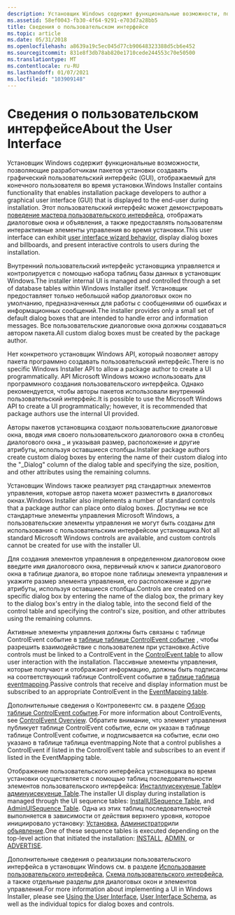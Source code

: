 ```yaml
---
description: Установщик Windows содержит функциональные возможности, позволяющие разработчикам пакетов установки создавать графический пользовательский интерфейс (GUI), отображаемый для конечного пользователя во время установки.
ms.assetid: 58ef0043-fb30-4f64-9291-e703d7a28bb5
title: Сведения о пользовательском интерфейсе
ms.topic: article
ms.date: 05/31/2018
ms.openlocfilehash: a8639a19c5ec045d77cb90648323388d5cb6e452
ms.sourcegitcommit: 831e8f3db78ab820e1710cede244553c70e50500
ms.translationtype: MT
ms.contentlocale: ru-RU
ms.lasthandoff: 01/07/2021
ms.locfileid: "103909148"
---
```

# <a name="about-the-user-interface"></a><span data-ttu-id="ab6ae-103">Сведения о пользовательском интерфейсе</span><span class="sxs-lookup"><span data-stu-id="ab6ae-103">About the User Interface</span></span>

<span data-ttu-id="ab6ae-104">Установщик Windows содержит функциональные возможности, позволяющие разработчикам пакетов установки создавать графический пользовательский интерфейс (GUI), отображаемый для конечного пользователя во время установки.</span><span class="sxs-lookup"><span data-stu-id="ab6ae-104">Windows Installer contains functionality that enables installation package developers to author a graphical user interface (GUI) that is displayed to the end-user during installation.</span></span> <span data-ttu-id="ab6ae-105">Этот пользовательский интерфейс может демонстрировать [поведение мастера пользовательского интерфейса](user-interface-wizard-behavior.md), отображать диалоговые окна и объявления, а также предоставлять пользователям интерактивные элементы управления во время установки.</span><span class="sxs-lookup"><span data-stu-id="ab6ae-105">This user interface can exhibit [user interface wizard behavior](user-interface-wizard-behavior.md), display dialog boxes and billboards, and present interactive controls to users during the installation.</span></span>

<span data-ttu-id="ab6ae-106">Внутренний пользовательский интерфейс установщика управляется и контролируется с помощью набора таблиц базы данных в установщик Windows.</span><span class="sxs-lookup"><span data-stu-id="ab6ae-106">The installer internal UI is managed and controlled through a set of database tables within Windows Installer itself.</span></span> <span data-ttu-id="ab6ae-107">Установщик предоставляет только небольшой набор диалоговых окон по умолчанию, предназначенных для работы с сообщениями об ошибках и информационных сообщений.</span><span class="sxs-lookup"><span data-stu-id="ab6ae-107">The installer provides only a small set of default dialog boxes that are intended to handle error and information messages.</span></span> <span data-ttu-id="ab6ae-108">Все пользовательские диалоговые окна должны создаваться автором пакета.</span><span class="sxs-lookup"><span data-stu-id="ab6ae-108">All custom dialog boxes must be created by the package author.</span></span>

<span data-ttu-id="ab6ae-109">Нет конкретного установщик Windows API, который позволяет автору пакета программно создавать пользовательский интерфейс.</span><span class="sxs-lookup"><span data-stu-id="ab6ae-109">There is no specific Windows Installer API to allow a package author to create a UI programmatically.</span></span> <span data-ttu-id="ab6ae-110">API Microsoft Windows можно использовать для программного создания пользовательского интерфейса. Однако рекомендуется, чтобы авторы пакетов использовали внутренний пользовательский интерфейс.</span><span class="sxs-lookup"><span data-stu-id="ab6ae-110">It is possible to use the Microsoft Windows API to create a UI programmatically; however, it is recommended that package authors use the internal UI provided.</span></span>

<span data-ttu-id="ab6ae-111">Авторы пакетов установщика создают пользовательские диалоговые окна, вводя имя своего пользовательского диалогового окна в столбец диалогового окна \_ и указывая размер, расположение и другие атрибуты, используя оставшиеся столбцы.</span><span class="sxs-lookup"><span data-stu-id="ab6ae-111">Installer package authors create custom dialog boxes by entering the name of their custom dialog into the "\_Dialog" column of the dialog table and specifying the size, position, and other attributes using the remaining columns.</span></span>

<span data-ttu-id="ab6ae-112">Установщик Windows также реализует ряд стандартных элементов управления, которые автор пакета может разместить в диалоговых окнах.</span><span class="sxs-lookup"><span data-stu-id="ab6ae-112">Windows Installer also implements a number of standard controls that a package author can place onto dialog boxes.</span></span> <span data-ttu-id="ab6ae-113">Доступны не все стандартные элементы управления Microsoft Windows, а пользовательские элементы управления не могут быть созданы для использования с пользовательским интерфейсом установщика.</span><span class="sxs-lookup"><span data-stu-id="ab6ae-113">Not all standard Microsoft Windows controls are available, and custom controls cannot be created for use with the installer UI.</span></span>

<span data-ttu-id="ab6ae-114">Для создания элементов управления в определенном диалоговом окне введите имя диалогового окна, первичный ключ к записи диалогового окна в таблице диалога, во второе поле таблицы элемента управления и укажите размер элемента управления, его расположение и другие атрибуты, используя оставшиеся столбцы.</span><span class="sxs-lookup"><span data-stu-id="ab6ae-114">Controls are created on a specific dialog box by entering the name of the dialog box, the primary key to the dialog box's entry in the dialog table, into the second field of the control table and specifying the control's size, position, and other attributes using the remaining columns.</span></span>

<span data-ttu-id="ab6ae-115">Активные элементы управления должны быть связаны с таблице ControlEvent событие в [таблице таблице ControlEvent событие](controlevent-table.md) , чтобы разрешить взаимодействие с пользователем при установке.</span><span class="sxs-lookup"><span data-stu-id="ab6ae-115">Active controls must be linked to a ControlEvent in the [ControlEvent table](controlevent-table.md) to allow user interaction with the installation.</span></span> <span data-ttu-id="ab6ae-116">Пассивные элементы управления, которые получают и отображают информацию, должны быть подписаны на соответствующий таблице ControlEvent событие в [таблице таблица eventmapping](eventmapping-table.md).</span><span class="sxs-lookup"><span data-stu-id="ab6ae-116">Passive controls that receive and display information must be subscribed to an appropriate ControlEvent in the [EventMapping table](eventmapping-table.md).</span></span>

<span data-ttu-id="ab6ae-117">Дополнительные сведения о Контролевентс см. в разделе [Обзор таблице ControlEvent событие](controlevent-overview.md).</span><span class="sxs-lookup"><span data-stu-id="ab6ae-117">For more information about ControlEvents, see [ControlEvent Overview](controlevent-overview.md).</span></span> <span data-ttu-id="ab6ae-118">Обратите внимание, что элемент управления публикует таблице ControlEvent событие, если он указан в таблице таблице ControlEvent событие, и подписывается на событие, если оно указано в таблице таблица eventmapping.</span><span class="sxs-lookup"><span data-stu-id="ab6ae-118">Note that a control publishes a ControlEvent if listed in the ControlEvent table and subscribes to an event if listed in the EventMapping table.</span></span>

<span data-ttu-id="ab6ae-119">Отображение пользовательского интерфейса установщика во время установки осуществляется с помощью таблиц последовательности элементов пользовательского интерфейса: [Инсталлуисекуенце Table](installuisequence-table.md)и [админуисекуенце Table](adminuisequence-table.md).</span><span class="sxs-lookup"><span data-stu-id="ab6ae-119">The installer UI display during installation is managed through the UI sequence tables: [InstallUISequence Table](installuisequence-table.md), and [AdminUISequence Table](adminuisequence-table.md).</span></span> <span data-ttu-id="ab6ae-120">Одна из этих таблиц последовательностей выполняется в зависимости от действия верхнего уровня, которое инициировало установку: [Установка](install-action.md), [Администратор](admin-action.md)или [объявление](advertise-action.md).</span><span class="sxs-lookup"><span data-stu-id="ab6ae-120">One of these sequence tables is executed depending on the top-level action that initiated the installation: [INSTALL](install-action.md), [ADMIN](admin-action.md), or [ADVERTISE](advertise-action.md).</span></span>

<span data-ttu-id="ab6ae-121">Дополнительные сведения о реализации пользовательского интерфейса в установщик Windows см. в разделе [Использование пользовательского интерфейса](using-the-user-interface.md), [Схема пользовательского интерфейса](user-interface-schema.md), а также отдельные разделы для диалоговых окон и элементов управления.</span><span class="sxs-lookup"><span data-stu-id="ab6ae-121">For more information about implementing a UI in Windows Installer, please see [Using the User Interface](using-the-user-interface.md), [User Interface Schema](user-interface-schema.md), as well as the individual topics for dialog boxes and controls.</span></span>

 

 



